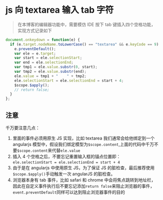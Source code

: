# js 向 textarea 输入 tab 字符

> 在本博客的编辑器功能中，需要模仿 IDE 按下 tab 键插入四个空格功能，实现方式记录如下

```js
document.onkeydown = function(e) {
  if (e.target.nodeName.toLowerCase() == "textarea" && e.keyCode == 9) {
    e.preventDefault();
    var ele = e.target;
    var start = ele.selectionStart;
    var end = ele.selectionEnd;
    var tmp1 = ele.value.substr(0, start);
    var tmp2 = ele.value.substr(end);
    ele.value = tmp1 + "    " + tmp2;
    ele.selectionStart = ele.selectionEnd = start + 4;
    $scope.$apply();
    // return false;
  }
};
```

## 注意

千万要注意几点：

1.  里面的事件必须用原生 JS 实现，比如 textarea 我们通常会给他绑定到一个 angularjs 模型中，假设我们绑定模型为`$scope.content`,上面的代码中千万不要`$scope.content`来代替`ele.value`
2.  插入 4 个空格之后，不要忘记重置输入框的锚点位置即：`ele.selectionStart = ele.selectionEnd = start + 4`
3.  由于是在 angularjs 中使用原生 JS，为了保证 JS 的脏检查，最后推荐使用`$scope.$apply()`手动触发一次 angularJS 的脏检查。
4.  浏览器本身有 tab 事件，比如 safari 和 chrome 中会将焦点跳转到地址栏，因此在自定义事件执行后不要忘记添加`return false`来阻止浏览器的事件，`event.preventDefault`同样可以达到阻止浏览器事件的目的
